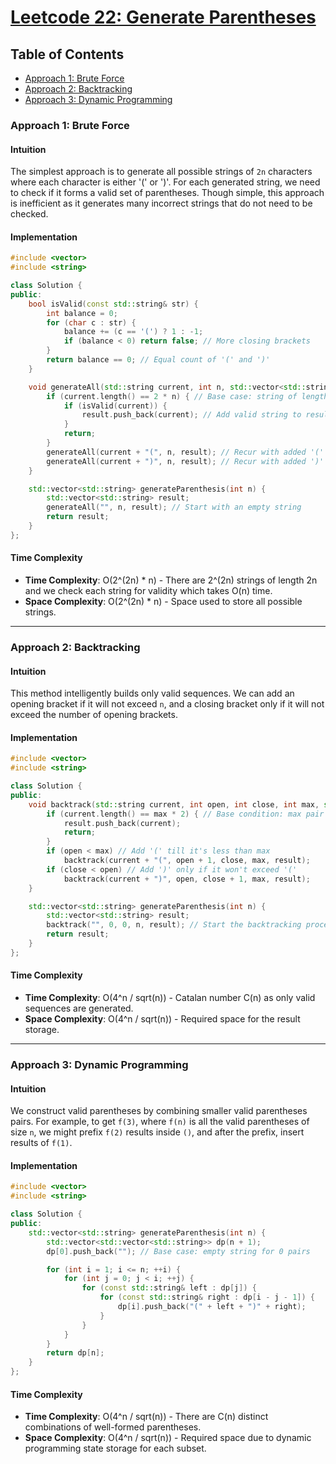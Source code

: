 # [Leetcode 22: Generate Parentheses](https://leetcode.com/problems/generate-parentheses/)

## Table of Contents
- [Approach 1: Brute Force](#approach-1-brute-force)
- [Approach 2: Backtracking](#approach-2-backtracking)
- [Approach 3: Dynamic Programming](#approach-3-dynamic-programming)

### Approach 1: Brute Force

#### Intuition
The simplest approach is to generate all possible strings of `2n` characters where each character is either '(' or ')'. For each generated string, we need to check if it forms a valid set of parentheses. Though simple, this approach is inefficient as it generates many incorrect strings that do not need to be checked.

#### Implementation

```cpp
#include <vector>
#include <string>

class Solution {
public:
    bool isValid(const std::string& str) {
        int balance = 0;
        for (char c : str) {
            balance += (c == '(') ? 1 : -1;
            if (balance < 0) return false; // More closing brackets
        }
        return balance == 0; // Equal count of '(' and ')'
    }

    void generateAll(std::string current, int n, std::vector<std::string>& result) {
        if (current.length() == 2 * n) { // Base case: string of length 2*n
            if (isValid(current)) {
                result.push_back(current); // Add valid string to result
            }
            return;
        }
        generateAll(current + "(", n, result); // Recur with added '('
        generateAll(current + ")", n, result); // Recur with added ')'
    }

    std::vector<std::string> generateParenthesis(int n) {
        std::vector<std::string> result;
        generateAll("", n, result); // Start with an empty string
        return result;
    }
};
```

#### Time Complexity
- **Time Complexity**: O(2^(2n) * n) - There are 2^(2n) strings of length 2n and we check each string for validity which takes O(n) time.
- **Space Complexity**: O(2^(2n) * n) - Space used to store all possible strings.

---

### Approach 2: Backtracking

#### Intuition
This method intelligently builds only valid sequences. We can add an opening bracket if it will not exceed `n`, and a closing bracket only if it will not exceed the number of opening brackets.

#### Implementation

```cpp
#include <vector>
#include <string>

class Solution {
public:
    void backtrack(std::string current, int open, int close, int max, std::vector<std::string>& result) {
        if (current.length() == max * 2) { // Base condition: max pair of parentheses
            result.push_back(current);
            return;
        }
        if (open < max) // Add '(' till it's less than max
            backtrack(current + "(", open + 1, close, max, result);
        if (close < open) // Add ')' only if it won't exceed '('
            backtrack(current + ")", open, close + 1, max, result);
    }

    std::vector<std::string> generateParenthesis(int n) {
        std::vector<std::string> result;
        backtrack("", 0, 0, n, result); // Start the backtracking process
        return result;
    }
};
```

#### Time Complexity
- **Time Complexity**: O(4^n / sqrt(n)) - Catalan number C(n) as only valid sequences are generated.
- **Space Complexity**: O(4^n / sqrt(n)) - Required space for the result storage.

---

### Approach 3: Dynamic Programming

#### Intuition
We construct valid parentheses by combining smaller valid parentheses pairs. For example, to get `f(3)`, where `f(n)` is all the valid parentheses of size `n`, we might prefix `f(2)` results inside `()`, and after the prefix, insert results of `f(1)`.

#### Implementation

```cpp
#include <vector>
#include <string>

class Solution {
public:
    std::vector<std::string> generateParenthesis(int n) {
        std::vector<std::vector<std::string>> dp(n + 1);
        dp[0].push_back(""); // Base case: empty string for 0 pairs

        for (int i = 1; i <= n; ++i) {
            for (int j = 0; j < i; ++j) {
                for (const std::string& left : dp[j]) {
                    for (const std::string& right : dp[i - j - 1]) {
                        dp[i].push_back("(" + left + ")" + right);
                    }
                }
            }
        }
        return dp[n];
    }
};
```

#### Time Complexity
- **Time Complexity**: O(4^n / sqrt(n)) - There are C(n) distinct combinations of well-formed parentheses.
- **Space Complexity**: O(4^n / sqrt(n)) - Required space due to dynamic programming state storage for each subset.

